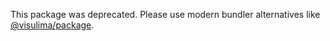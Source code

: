 This package was deprecated. Please use modern bundler alternatives like [@visulima/package](https://github.com/visulima/visulima/tree/main/packages/package).
